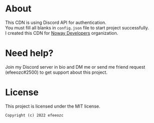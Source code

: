 # About
This CDN is using Discord API for authentication.<br>
You must fill all blanks in `config.json` file to start project successfully.<br>
I created this CDN for [Noway Developers](https://github.com/noway-devs) organization.
# Need help?
Join my Discord server in bio and DM me or send me friend request (efeeozc#2500) to get support about this project.
# License
This project is licensed under the MIT license.<br>
```
Copyright (c) 2022 efeeozc
```
